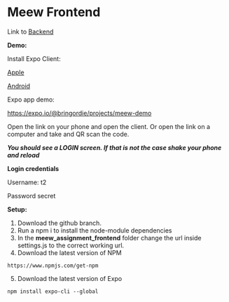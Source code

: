 
# Meew Frontend

Link to [Backend](https://github.com/Bringordie/meew_assignment_backend)

****Demo:****

Install Expo Client: 

[Apple](https://apps.apple.com/us/app/expo-client/id982107779)

[Android](https://play.google.com/store/apps/details?id=host.exp.exponent&hl=en&gl=US)

Expo app demo:

https://expo.io/@bringordie/projects/meew-demo

Open the link on your phone and open the client. Or open the link on a computer and take and QR scan the code.

***You should see a LOGIN screen. If that is not the case shake your phone and reload***

**Login credentials**

Username: t2

Password secret


****Setup:****

1. Download the github branch.
2. Run a npm i to install the node-module dependencies
3. In the **meew_assignment_frontend** folder change the url inside settings.js to the correct working url.
4. Download the latest version of NPM
```
https://www.npmjs.com/get-npm
```
5. Download the latest version of Expo
```
npm install expo-cli --global
```

